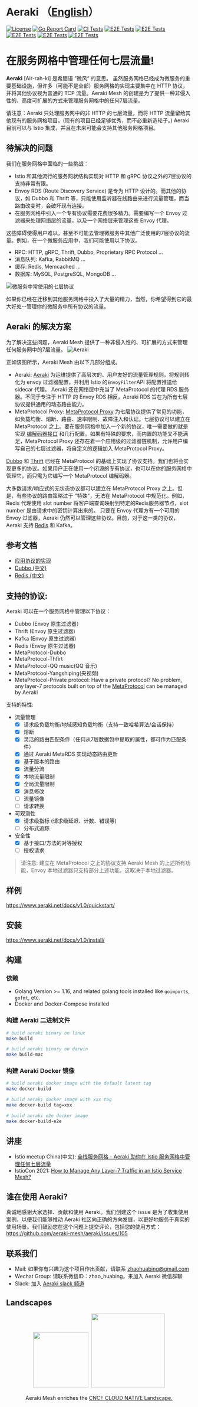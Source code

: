 <!--
# Copyright Aeraki Authors
#
# Licensed under the Apache License, Version 2.0 (the "License");
# you may not use this file except in compliance with the License.
# You may obtain a copy of the License at
#
#     http://www.apache.org/licenses/LICENSE-2.0
#
# Unless required by applicable law or agreed to in writing, software
# distributed under the License is distributed on an "AS IS" BASIS,
# WITHOUT WARRANTIES OR CONDITIONS OF ANY KIND, either express or implied.
# See the License for the specific language governing permissions and
# limitations under the License.
-->

# Aeraki （[English](./README.md)）

[![License](https://img.shields.io/badge/License-Apache%202.0-blue.svg)](https://github.com/aeraki-mesh/aeraki/blob/master/LICENSE)
[![Go Report Card](https://goreportcard.com/badge/github.com/aeraki-mesh/aeraki)](https://goreportcard.com/report/github.com/aeraki-mesh/aeraki)
[![CI Tests](https://github.com/aeraki-mesh/aeraki/workflows/ci/badge.svg?branch=master)](https://github.com/aeraki-mesh/aeraki/actions?query=branch%3Amaster+event%3Apush+workflow%3A%22ci%22)
[![E2E Tests](https://github.com/aeraki-mesh/aeraki/workflows/e2e-metaprotocol/badge.svg?branch=master)](https://github.com/aeraki-mesh/aeraki/actions?query=branch%3Amaster+event%3Apush+workflow%3A%22e2e-metaprotocol%22)
[![E2E Tests](https://github.com/aeraki-mesh/aeraki/workflows/e2e-dubbo/badge.svg?branch=master)](https://github.com/aeraki-mesh/aeraki/actions?query=branch%3Amaster+event%3Apush+workflow%3A%22e2e-dubbo%22)
[![E2E Tests](https://github.com/aeraki-mesh/aeraki/workflows/e2e-thrift/badge.svg?branch=master)](https://github.com/aeraki-mesh/aeraki/actions?query=branch%3Amaster+event%3Apush+workflow%3A%22e2e-thrift%22)
[![E2E Tests](https://github.com/aeraki-mesh/aeraki/workflows/e2e-kafka-zookeeper/badge.svg?branch=master)](https://github.com/aeraki-mesh/aeraki/actions?query=branch%3Amaster+event%3Apush+workflow%3A%22e2e-kafka-zookeeper%22)
[![E2E Tests](https://github.com/aeraki-mesh/aeraki/workflows/e2e-redis/badge.svg?branch=master)](https://github.com/aeraki-mesh/aeraki/actions?query=branch%3Amaster+event%3Apush+workflow%3A%22e2e-redis%22)

# 在服务网格中管理任何七层流量!

**Aeraki** [Air-rah-ki] 是希腊语 ”微风“ 的意思。 虽然服务网格已经成为微服务的重要基础设施，但许多（可能不是全部）服务网格的实现主要集中在 HTTP 协议，并将其他协议视为普通的 TCP 流量。Aeraki Mesh 的创建是为了提供一种非侵入性的、高度可扩展的方式来管理服务网格中的任何7层流量。

请注意：Aeraki 只处理服务网中的非 HTTP 的七层流量，而将 HTTP 流量留给其他现有的服务网格项目。(现有的项目已经足够优秀，而不必重新造轮子。)  Aeraki 目前可以与 Istio 集成，并且在未来可能会支持其他服务网格项目。

## 待解决的问题

我们在服务网格中面临的一些挑战：
*  Istio 和其他流行的服务网状结构实现对 HTTP 和 gRPC 协议之外的7层协议的支持非常有限。
* Envoy RDS (Route Discovery Service) 是专为 HTTP 设计的。而其他的协议，如 Dubbo 和 Thrift 等，只能使用监听器在线路由来进行流量管理，而当路由改变时，会破坏现有连接。
* 在服务网格中引入一个专有协议需要花费很多精力。需要编写一个 Envoy 过滤器来处理网络层的流量，以及一个网络层来管理这些 Envoy 代理。

这些障碍使得用户难以，甚至不可能去管理微服务中其他广泛使用的7层协议的流量。例如，在一个微服务应用中，我们可能使用以下协议。

* RPC: HTTP, gRPC, Thrift, Dubbo, Proprietary RPC Protocol …
* 消息队列: Kafka, RabbitMQ …
* 缓存: Redis, Memcached …
* 数据库: MySQL, PostgreSQL, MongoDB …

![ 微服务中常使用的七层协议 ](docs/protocols.png)

如果你已经在迁移到其他服务网格中投入了大量的精力，当然，你希望得到它的最大好处--管理你的微服务中所有协议的流量。

## Aeraki 的解决方案

为了解决这些问题，Aeraki Mesh 提供了一种非侵入性的、可扩展的方式来管理任何服务网中的7层流量。
![ Aeraki ](docs/aeraki-architecture.png)

正如该图所示，Aeraki Mesh 由以下几部分组成。

* Aeraki: [Aeraki](https://github.com/aeraki-mesh/aeraki) 为运维提供了高层次的、用户友好的流量管理规则，将规则转化为 envoy 过滤器配置，并利用 Istio 的`EnvoyFilter`API 将配置推送给 sidecar 代理。 Aeraki 还在网络层中充当了 MetaProtocol 的代理 RDS 服务器。不同于专注于 HTTP 的 Envoy RDS 相反，Aeraki RDS 旨在为所有七层协议提供通用的动态路由能力。
* MetaProtocol Proxy: [MetaProtocol Proxy](https://github.com/aeraki-mesh/meta-protocol-proxy) 为七层协议提供了常见的功能，如负载均衡、熔断、路由、速率限制、故障注入和认证。七层协议可以建立在 MetaProtocol 之上。要在服务网格中加入一个新的协议，唯一需要做的就是实现 [编解码器接口](https://github.com/aeraki-mesh/meta-protocol-proxy/blob/ac788327239bd794e745ce18b382da858ddf3355/src/meta_protocol_proxy/codec/codec.h#L118) 和几行配置。如果有特殊的要求，而内置的功能又不能满足，MetaProtocol Proxy 还存在着一个应用级的过滤器链机制，允许用户编写自己的七层过滤器，将自定义的逻辑加入 MetaProtocol Proxy。

[Dubbo](https://github.com/aeraki-mesh/meta-protocol-proxy/tree/master/src/application_protocols/dubbo) 和 [Thrift](https://github.com/aeraki-mesh/meta-protocol-proxy/tree/master/src/application_protocols/thrift) 已经在 MetaProtocol 的基础上实现了协议支持。我们也将会实现更多的协议。如果用户正在使用一个闭源的专有协议，也可以在你的服务网格中管理它，而只需为它编写一个 MetaProtocol 编解码器。

大多数请求/响应式的无状态协议都可以建立在 MetaProtocol Proxy 之上。但是，有些协议的路由策略过于 "特殊"，无法在 MetaProtocol 中规范化。例如，Redis 代理使用 slot number 将客户端查询映射到特定的Redis服务器节点，slot number 是由请求中的密钥计算出来的。 只要在 Envoy 代理方有一个可用的 Envoy 过滤器，Aeraki 仍然可以管理这些协议。目前，对于这一类的协议，Aeraki 支持 [Redis](https://github.com/aeraki-mesh/aeraki/blob/master/docs/zh/redis.md) 和 Kafka。
## 参考文档
* [应用协议的实现](docs/metaprotocol.md)
* [Dubbo (中文) ](https://github.com/aeraki-mesh/dubbo2istio#readme)
* [Redis (中文) ](docs/zh/redis.md)

## 支持的协议:
Aeraki 可以在一个服务网格中管理以下协议：
* Dubbo (Envoy 原生过滤器）
* Thrift (Envoy 原生过滤器)
* Kafka (Envoy 原生过滤器)
* Redis (Envoy 原生过滤器)
* MetaProtocol-Dubbo
* MetaProtocol-Thfirt
* MetaProtocol-QQ music(QQ 音乐)
* MetaProtcool-Yangshiping(央视频)
* MetaProtocol-Private protocol: Have a private protocol? No problem, any layer-7 protocols built on top of the [MetaProtocol](https://github.com/aeraki-mesh/meta-protocol-proxy) can be managed by Aeraki

支持的特性:
  * 流量管理
    * [x] 请求级负载均衡/地域感知负载均衡（支持一致哈希算法/会话保持）
    * [x] 熔断
    * [x] 灵活的路由匹配条件（任何从7层数据包中提取的属性，都可作为匹配条件）
    * [x] 通过 Aeraki MetaRDS 实现动态路由更新
    * [x] 基于版本的路由
    * [x] 流量分流
    * [x] 本地流量限制
    * [x] 全局流量限制
    * [x] 消息修改
    * [ ] 流量镜像
    * [ ] 请求转换
  * 可观测性
    * [x] 请求级指标 (请求级延迟、计数、错误等)
    * [ ] 分布式追踪
  * 安全性
    * [x] 基于接口/方法的对等授权
    * [ ] 授权请求

> 请注意: 建立在 MetaProtocol 之上的协议支持 Aeraki Mesh 的上述所有功能，Envoy 本地过滤器只支持部分上述功能，这取决于本地过滤器。

## 样例

https://www.aeraki.net/docs/v1.0/quickstart/

## 安装

https://www.aeraki.net/docs/v1.0/install/

## 构建

### 依赖
* Golang Version >= 1.16, and related golang tools installed like `goimports`, `gofmt`, etc.
* Docker and Docker-Compose installed

### 构建 Aeraki 二进制文件

```bash
# build aeraki binary on linux
make build

# build aeraki binary on darwin
make build-mac
```

### 构建 Aeraki Docker 镜像

```bash
# build aeraki docker image with the default latest tag
make docker-build

# build aeraki docker image with xxx tag
make docker-build tag=xxx

# build aeraki e2e docker image
make docker-build-e2e
```

## 讲座

* Istio meetup China(中文): [全栈服务网格 - Aeraki 助你在 Istio 服务网格中管理任何七层流量](https://www.youtube.com/watch?v=Bq5T3OR3iTM) 
* IstioCon 2021: [How to Manage Any Layer-7 Traffic in an Istio Service Mesh?](https://www.youtube.com/watch?v=sBS4utF68d8)

## 谁在使用 Aeraki?

真诚地感谢大家选择、贡献和使用 Aeraki。我们创建这个 issue 是为了收集使用案例，以便我们能够推动 Aeraki 社区向正确的方向发展，以更好地服务于真实的使用场景。我们鼓励您在这个问题上提交评论，包括您的使用方式：https://github.com/aeraki-mesh/aeraki/issues/105

## 联系我们
* Mail: 如果你有兴趣为这个项目作出贡献，请联系 zhaohuabing@gmail.com
* Wechat Group: 请联系微信ID：zhao_huabing，来加入 Aeraki 微信群聊
* Slack: 加入 [Aeraki slack 频道](https://istio.slack.com/archives/C02UB8YJ600)

## Landscapes

<p align="center">
<img src="https://landscape.cncf.io/images/left-logo.svg" width="150"/>&nbsp;&nbsp;<img src="https://landscape.cncf.io/images/right-logo.svg" width="200"/>
<br/><br/>
Aeraki Mesh enriches the <a href="https://landscape.cncf.io/?selected=aeraki-mesh">CNCF CLOUD NATIVE Landscape.</a>
</p>

